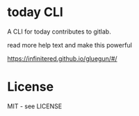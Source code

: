 # today CLI

A CLI for today contributes to gitlab.

read more help text and make this powerful

https://infinitered.github.io/gluegun/#/

# License

MIT - see LICENSE

